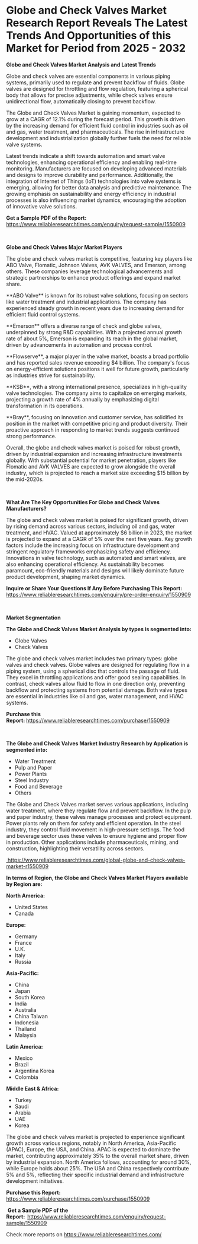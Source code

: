 <p><h1>Globe and Check Valves Market Research Report Reveals The Latest Trends And Opportunities of this Market for Period from 2025 - 2032</h1></p><p><strong>Globe and Check Valves Market Analysis and Latest Trends</strong></p>
<p><p>Globe and check valves are essential components in various piping systems, primarily used to regulate and prevent backflow of fluids. Globe valves are designed for throttling and flow regulation, featuring a spherical body that allows for precise adjustments, while check valves ensure unidirectional flow, automatically closing to prevent backflow.</p><p>The Globe and Check Valves Market is gaining momentum, expected to grow at a CAGR of 12.1% during the forecast period. This growth is driven by the increasing demand for efficient fluid control in industries such as oil and gas, water treatment, and pharmaceuticals. The rise in infrastructure development and industrialization globally further fuels the need for reliable valve systems.</p><p>Latest trends indicate a shift towards automation and smart valve technologies, enhancing operational efficiency and enabling real-time monitoring. Manufacturers are focused on developing advanced materials and designs to improve durability and performance. Additionally, the integration of Internet of Things (IoT) technologies into valve systems is emerging, allowing for better data analysis and predictive maintenance. The growing emphasis on sustainability and energy efficiency in industrial processes is also influencing market dynamics, encouraging the adoption of innovative valve solutions.</p></p>
<p><strong>Get a Sample PDF of the Report:&nbsp;</strong> <a href="https://www.reliableresearchtimes.com/enquiry/request-sample/1550909?utm_campaign=2643&utm_medium=2&utm_source=Github&utm_content=ia&utm_term=08042025&utm_id=globe-and-check-valves">https://www.reliableresearchtimes.com/enquiry/request-sample/1550909</a></p>
<p>&nbsp;</p>
<p><strong>Globe and Check Valves Major Market Players</strong></p>
<p><p>The globe and check valves market is competitive, featuring key players like ABO Valve, Flomatic, Johnson Valves, AVK VALVES, and Emerson, among others. These companies leverage technological advancements and strategic partnerships to enhance product offerings and expand market share.</p><p>**ABO Valve** is known for its robust valve solutions, focusing on sectors like water treatment and industrial applications. The company has experienced steady growth in recent years due to increasing demand for efficient fluid control systems.</p><p>**Emerson** offers a diverse range of check and globe valves, underpinned by strong R&D capabilities. With a projected annual growth rate of about 5%, Emerson is expanding its reach in the global market, driven by advancements in automation and process control.</p><p>**Flowserve**, a major player in the valve market, boasts a broad portfolio and has reported sales revenue exceeding $4 billion. The company's focus on energy-efficient solutions positions it well for future growth, particularly as industries strive for sustainability.</p><p>**KSB**, with a strong international presence, specializes in high-quality valve technologies. The company aims to capitalize on emerging markets, projecting a growth rate of 4% annually by emphasizing digital transformation in its operations.</p><p>**Bray**, focusing on innovation and customer service, has solidified its position in the market with competitive pricing and product diversity. Their proactive approach in responding to market trends suggests continued strong performance.</p><p>Overall, the globe and check valves market is poised for robust growth, driven by industrial expansion and increasing infrastructure investments globally. With substantial potential for market penetration, players like Flomatic and AVK VALVES are expected to grow alongside the overall industry, which is projected to reach a market size exceeding $15 billion by the mid-2020s.</p></p>
<p>&nbsp;</p>
<p><strong>What Are The Key Opportunities For Globe and Check Valves Manufacturers?</strong></p>
<p><p>The globe and check valves market is poised for significant growth, driven by rising demand across various sectors, including oil and gas, water treatment, and HVAC. Valued at approximately $6 billion in 2023, the market is projected to expand at a CAGR of 5% over the next five years. Key growth factors include the increasing focus on infrastructure development and stringent regulatory frameworks emphasizing safety and efficiency. Innovations in valve technology, such as automated and smart valves, are also enhancing operational efficiency. As sustainability becomes paramount, eco-friendly materials and designs will likely dominate future product development, shaping market dynamics.</p></p>
<p><strong>Inquire or Share Your Questions If Any Before Purchasing This Report:</strong> <a href="https://www.reliableresearchtimes.com/enquiry/pre-order-enquiry/1550909?utm_campaign=2643&utm_medium=2&utm_source=Github&utm_content=ia&utm_term=08042025&utm_id=globe-and-check-valves">https://www.reliableresearchtimes.com/enquiry/pre-order-enquiry/1550909</a></p>
<p>&nbsp;</p>
<p><strong>Market Segmentation</strong></p>
<p><strong>The Globe and Check Valves Market Analysis by types is segmented into:</strong></p>
<p><ul><li>Globe Valves</li><li>Check Valves</li></ul></p>
<p><p>The globe and check valves market includes two primary types: globe valves and check valves. Globe valves are designed for regulating flow in a piping system, using a spherical disc that controls the passage of fluid. They excel in throttling applications and offer good sealing capabilities. In contrast, check valves allow fluid to flow in one direction only, preventing backflow and protecting systems from potential damage. Both valve types are essential in industries like oil and gas, water management, and HVAC systems.</p></p>
<p><strong>Purchase this Report:&nbsp;</strong><a href="https://www.reliableresearchtimes.com/purchase/1550909?utm_campaign=2643&utm_medium=2&utm_source=Github&utm_content=ia&utm_term=08042025&utm_id=globe-and-check-valves">https://www.reliableresearchtimes.com/purchase/1550909</a></p>
<p>&nbsp;</p>
<p><strong>The Globe and Check Valves Market Industry Research by Application is segmented into:</strong></p>
<p><ul><li>Water Treatment</li><li>Pulp and Paper</li><li>Power Plants</li><li>Steel Industry</li><li>Food and Beverage</li><li>Others</li></ul></p>
<p><p>The Globe and Check Valves market serves various applications, including water treatment, where they regulate flow and prevent backflow. In the pulp and paper industry, these valves manage processes and protect equipment. Power plants rely on them for safety and efficient operation. In the steel industry, they control fluid movement in high-pressure settings. The food and beverage sector uses these valves to ensure hygiene and proper flow in production. Other applications include pharmaceuticals, mining, and construction, highlighting their versatility across sectors.</p></p>
<p><a href="https://www.reliableresearchtimes.com/global-globe-and-check-valves-market-r1550909?utm_campaign=2643&utm_medium=2&utm_source=Github&utm_content=ia&utm_term=08042025&utm_id=globe-and-check-valves">&nbsp;https://www.reliableresearchtimes.com/global-globe-and-check-valves-market-r1550909</a></p>
<p><strong>In terms of Region, the Globe and Check Valves Market Players available by Region are:</strong></p>
<p>
    <p> <strong> North America: </strong>
        <ul>
            <li>United States</li>
            <li>Canada</li>
        </ul>
        </p> 
    <p> <strong> Europe: </strong>
        <ul>
            <li>Germany</li>
            <li>France</li>
            <li>U.K.</li>
            <li>Italy</li>
            <li>Russia</li>
        </ul>
        </p> 
    <p> <strong> Asia-Pacific: </strong>
        <ul>
            <li>China</li>
            <li>Japan</li>
            <li>South Korea</li>
            <li>India</li>
            <li>Australia</li>
            <li>China Taiwan</li>
            <li>Indonesia</li>
            <li>Thailand</li>
            <li>Malaysia</li>
        </ul>
        </p> 
    <p> <strong> Latin America: </strong>
        <ul>
            <li>Mexico</li>
            <li>Brazil</li>
            <li>Argentina Korea</li>
            <li>Colombia</li>
        </ul>
        </p> 
    <p> <strong> Middle East & Africa: </strong>
        <ul>
            <li>Turkey</li>
            <li>Saudi</li>
            <li>Arabia</li>
            <li>UAE</li>
            <li>Korea</li>
        </ul>
    </p>
    </p>
<p><p>The globe and check valves market is projected to experience significant growth across various regions, notably in North America, Asia-Pacific (APAC), Europe, the USA, and China. APAC is expected to dominate the market, contributing approximately 35% to the overall market share, driven by industrial expansion. North America follows, accounting for around 30%, while Europe holds about 25%. The USA and China respectively contribute 5% and 5%, reflecting their specific industrial demand and infrastructure development initiatives.</p></p>
<p><strong>Purchase this Report: </strong><a href="https://www.reliableresearchtimes.com/purchase/1550909?utm_campaign=2643&utm_medium=2&utm_source=Github&utm_content=ia&utm_term=08042025&utm_id=globe-and-check-valves">https://www.reliableresearchtimes.com/purchase/1550909</a></p>
<p>&nbsp;<strong>Get a Sample PDF of the Report:&nbsp;&nbsp;</strong><a href="https://www.reliableresearchtimes.com/enquiry/request-sample/1550909?utm_campaign=2643&utm_medium=2&utm_source=Github&utm_content=ia&utm_term=08042025&utm_id=globe-and-check-valves">https://www.reliableresearchtimes.com/enquiry/request-sample/1550909</a></p>
<p><strong></strong></p>
<p>Check more reports on <a href="https://www.reliableresearchtimes.com/?utm_campaign=2643&utm_medium=2&utm_source=Github&utm_content=ia&utm_term=08042025&utm_id=globe-and-check-valves">https://www.reliableresearchtimes.com/</a></p>